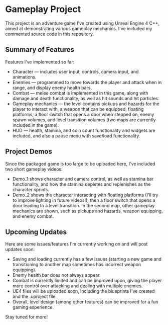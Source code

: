 # Gameplay Project
This project is an adventure game I've created using Unreal Engine 4 C++, aimed at demonstrating various gameplay mechanics. I've included my commented source code in this repository.

## Summary of Features
Features I've implemented so far:
- Character — includes user input, controls, camera input, and animations. 
- Enemies — programmed to move towards the player and attack when in range, and display enemy health bars.
- Combat — melee combat is implemented in this game, along with damage and death functionality, as well as hit sounds and hit particles.
- Gameplay mechanics — the level contains pickups and hazards for the player to interact with, a weapon that can be equipped, floating platforms, a floor switch that opens a door when stepped on, enemy spawn volumes, and level transition volumes (two maps are currently included in the game).
- HUD — health, stamina, and coin count functionality and widgets are included, and also a pause menu with save/load functionality.  

## Project Demos
Since the packaged game is too large to be uploaded here, I've included two short gameplay videos:
- Demo_1 shows character and camera control, as well as stamina bar functionality, and how the stamina depletes and replenishes as the character sprints. 
- Demo_2 shows the character interacting with floating platforms (I'll try to improve lighting in future videos!), then a floor switch that opens a door leading to a level transition. In the second map, other gameplay mechanics are shown, such as pickups and hazards, weapon equipping, and enemy combat.

## Upcoming Updates
Here are some issues/features I'm currently working on and will post updates soon:
- Saving and loading currently has a few issues (starting a new game and transitioning to another map sometimes has incorrect weapon equipping).
- Enemy health bar does not always appear.
- Combat is currently limited and can be improved upon, giving the player more control over attacking and dealing with multiple enemies.
- UE4 files will be uploaded soon, including the blueprints I've created and the .uproject file. 
- Overall, level design (among other features) can be improved for a fun gaming experience.

Stay tuned for more!
